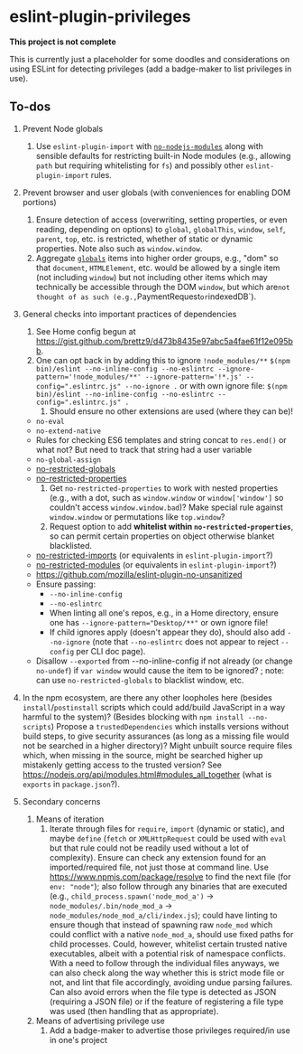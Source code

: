 # eslint-plugin-privileges

**This project is not complete**

This is currently just a placeholder for some doodles and considerations on
using ESLint for detecting privileges (add a badge-maker to list
privileges in use).

## To-dos

1. Prevent Node globals
    1. Use `eslint-plugin-import` with
        [`no-nodejs-modules`](https://github.com/benmosher/eslint-plugin-import/blob/master/docs/rules/no-nodejs-modules.md)
        along with sensible defaults for restricting built-in Node modules (e.g.,
        allowing `path` but requiring whitelisting for `fs`) and possibly other
        `eslint-plugin-import` rules.
1. Prevent browser and user globals (with conveniences for enabling DOM portions)
    1. Ensure detection of access (overwriting, setting properties, or even reading,
        depending on options) to `global`, `globalThis`, `window`, `self`, `parent`,
        `top`, etc. is restricted, whether of static or dynamic properties. Note also
        such as `window.window`.
    1. Aggregate [`globals`](https://www.npmjs.com/package/globals) items into higher
        order groups, e.g., "dom" so that `document`, `HTMLElement`, etc. would be
        allowed by a single item (not including `window`) but not including other items
        which may technically be accessible through the DOM `window`, but which are`
        not thought of as such (e.g., `PaymentRequest` or `indexedDB`).
1. General checks into important practices of dependencies
    1. See Home config begun at <https://gist.github.com/brettz9/d473b8435e97abc5a4fae61f12e095bb>.
    1. One can opt back in by adding this to ignore `!node_modules/**`
        `$(npm bin)/eslint --no-inline-config --no-eslintrc --ignore-pattern='!node_modules/**' --ignore-pattern='!*.js' --config=".eslintrc.js" --no-ignore .`
        or with own ignore file:
        `$(npm bin)/eslint --no-inline-config --no-eslintrc --config=".eslintrc.js" .`
        1. Should ensure no other extensions are used (where they can be)!
    - `no-eval`
    - `no-extend-native`
    - Rules for checking ES6 templates and string concat to `res.end()` or what not?
        But need to track that string had a user variable
    - `no-global-assign`
    - [no-restricted-globals](https://eslint.org/docs/rules/no-restricted-globals)
    - [no-restricted-properties](https://eslint.org/docs/rules/no-restricted-properties)
      1. Get `no-restricted-properties` to work with nested properties (e.g., with a dot, such as `window.window` or `window['window']` so couldn't access `window.window.bad`)? Make special rule against `window.window` or permutations like `top.window`?
      2. Request option to add **whitelist within `no-restricted-properties`**, so can
          permit certain properties on object otherwise blanket blacklisted.
    - [no-restricted-imports](https://eslint.org/docs/rules/no-restricted-imports) (or equivalents in `eslint-plugin-import`?)
    - [no-restricted-modules](https://eslint.org/docs/rules/no-restricted-modules) (or equivalents in `eslint-plugin-import`?)
    - https://github.com/mozilla/eslint-plugin-no-unsanitized
    - Ensure passing:
        - `--no-inline-config`
        - `--no-eslintrc`
        - When linting all one's repos, e.g., in a Home directory, ensure one has `--ignore-pattern="Desktop/**"` or own ignore file!
        - If child ignores apply (doesn't appear they do), should also add
            `--no-ignore` (note that `--no-eslintrc` does not appear to reject
            `--config` per CLI doc page).
    - Disallow `--exported` from --no-inline-config if not already (or change `no-undef`) if `var window` would cause the item to be ignored? ; note: can use `no-restricted-globals` to blacklist window, etc.
1. In the npm ecosystem, are there any other loopholes here (besides `install`/`postinstall` scripts which could add/build JavaScript in a way harmful to the system)? (Besides blocking with `npm install --no-scripts`) Propose a `trustedDependencies` which installs versions without build steps, to give security assurances (as long as a missing file would not be searched in a higher directory)?
Might unbuilt source require files which, when missing in the source, might be searched higher up mistakenly getting access to the trusted version? See <https://nodejs.org/api/modules.html#modules_all_together> (what is `exports` in `package.json`?).

1. Secondary concerns
    1. Means of iteration
        1. Iterate through files for `require`, `import` (dynamic or static), and maybe
            `define` (`fetch` or `XMLHttpRequest` could be used with `eval` but that
            rule could not be readily used without a lot of complexity). Ensure can
            check any extension found for an imported/required file, not
            just those at command line. Use <https://www.npmjs.com/package/resolve>
            to find the next file (for `env: "node"`); also follow through
            any binaries that are executed (e.g.,
            `child_process.spawn('node_mod_a')` ->
            `node_modules/.bin/node_mod_a` ->
            `node_modules/node_mod_a/cli/index.js`); could have linting to ensure
            though that instead of spawning raw `node_mod` which could conflict with
            a native `node_mod_a`, should use fixed paths for child processes.
            Could, however, whitelist certain trusted native executables, albeit
            with a potential risk of namespace conflicts.
            With a need to follow through the individual files anyways, we can
            also check along the way whether this is strict mode file or not,
            and lint that file accordingly, avoiding undue parsing failures.
            Can also avoid errors when the file type is detected as JSON
            (requiring a JSON file) or if the feature of registering a file
            type was used (then handling that as appropriate).
    1. Means of advertising privilege use
        1. Add a badge-maker to advertise those privileges required/in use in
            one's project
